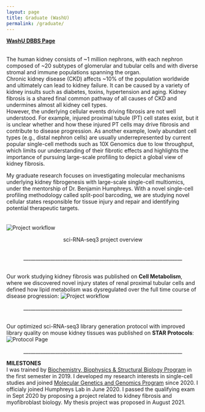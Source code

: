 ```yaml
---
layout: page
title: Graduate (WashU)
permalink: /graduate/
---
```


<p style="text-align:justify">
<strong><a href="https://dbbs.wustl.edu/people/haikuo-li/"> WashU DBBS Page</a></strong><br>
<br>
  
  
The human kidney consists of ~1 million nephrons, with each nephron composed of ~20 subtypes of glomerular and tubular cells and with diverse stromal and immune populations spanning the organ.<br>
Chronic kidney disease (CKD) affects ~10% of the population worldwide and ultimately can lead to kidney failure. It can be caused by a variety of kidney insults such as diabetes, toxins, hypertension and aging. Kidney fibrosis is a shared final common pathway of all causes of CKD and undermines almost all kidney cell types.<br>
However, the underlying cellular events driving fibrosis are not well understood. For example, injured proximal tubule (PT) cell states exist, but it is unclear whether and how these injured PT cells may drive fibrosis and contribute to disease progression. As another example, lowly abundant cell types (e.g., distal nephron cells) are usually underrepresented by current popular single-cell methods such as 10X Genomics due to low throughput, which limits our understanding of their fibrotic effects and highlights the importance of pursuing large-scale profiling to depict a global view of kidney fibrosis.<br>
  
  
My graduate research focuses on investigating molecular mechanisms underlying kidney fibrogenesis with large-scale single-cell multiomics, under the mentorship of Dr. Benjamin Humphreys. With a novel single-cell profiling methodology called split-pool barcoding, we are studying novel cellular states responsible for tissue injury and repair and identifying potential therapeutic targets.<br><br><br>
<img src="https://haikuoli.github.io/files/sciseq-scheme.png" alt="Project workflow">
<p align="center">sci-RNA-seq3 project overview<br><br>
</p>
<p align="center">_________________________________________________________________
</p>


<br>
Our work studying kidney fibrosis was published on <strong>Cell Metabolism</strong>, where we discovered novel injury states of renal proximal tubular cells and defined how lipid metabolism was dysregulated over the full time course of disease progression:
<img src="https://haikuoli.github.io/files/CM_page.jpg" alt="Project workflow">
<p align="center">_________________________________________________________________
</p>

<br>
Our optimized sci-RNA-seq3 library generation protocol with improved library quality on mouse kidney tissues was published on <strong>STAR Protocols</strong>:
<img src="https://haikuoli.github.io/files/STAR_protocol_page.jpg" alt="Protocol Page">
<p align="center">_________________________________________________________________
</p>


<strong>MILESTONES</strong><br>
I was trained by <a href="http://dbbs.wustl.edu/divprograms/biophysics/Pages/BBSB.aspx">Biochemistry, Biophysics & Structural Biology Program</a> in the first semester in 2019. I developed my research interests in single-cell studies and joined <a href="http://dbbs.wustl.edu/divprograms/genetics/Pages/default.aspx">Molecular Genetics and Genomics Program</a> since 2020. I officialy joined Humphreys Lab in June 2020. I passed the qualifying exam in Sept 2020 by proposing a project related to kidney fibrosis and myofibroblast biology. My thesis project was proposed in August 2021.<br><br>
  
